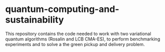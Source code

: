 # quantum-computing-and-sustainability

This repository contains the code needed to work with two variational quantum algorithms (Rosalin and LCB CMA-ES), to perform benchmarking experiments and to solve a the green pickup and delivery problem.
